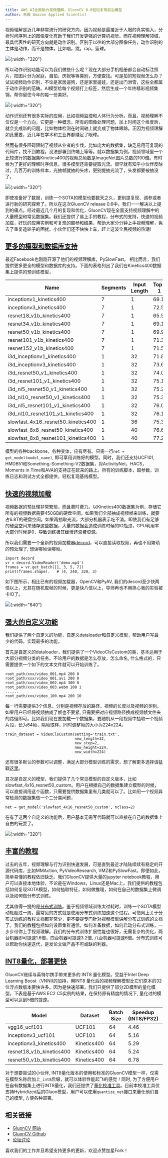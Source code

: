 ```yaml
---
title: AWS AI全面助力视频理解，GluonCV 0.6轻松复现前沿模型
author: 朱毅 Amazon Applied Scientist
---
```


视频理解是近几年非常流行的研究方向，因为视频是最接近于人眼的真实输入，分析时间序列上的图像变化有助于我们开发更强的计算机视觉。而在视频理解领域，最具代表性的研究方向就是动作识别。区别于以往的大部分图像任务，动作识别的主体是动作，而不是物体，比如唱，跳，rap，篮球。

![](img/gluon-cv-0.6-action.gif){:width="320"}

所以动作识别功能可以为我们做些什么呢？现在大部分手机相册都会自动标注照片，把图片分为家庭，自拍，庆祝等等类别，方便查找。可是拍的短视频怎么办？试试视频动作识别，不论是家居遛狗，还是家里遛娃，还是出门滑雪，这些全都属于动作识别的范畴。AI模型给每个视频打上标签，然后生成一个年终精彩视频集锦，帮你留住今年的每一份美好。

![](img/gluon-cv-0.6-phone_video.gif){:width="320"}

动作识别还有很多实际的应用，比如视频监控和人体行为分析。而且，视频理解不仅仅是一个方向，它更是一种概念。所有的图像处理问题，加上时间这个维度后，就会变成新的问题，比如物体检测在时间轴上就变成了物体跟踪。正因为视频理解如此重要，近几年在学术和工业界都赚足了眼球。

然而有很多阻碍限制了视频从业者的步伐，比如庞大的数据集，缺乏易用可复现的代码库，找不到教程，没法部署到终端上等等。就以数据集为例，视频领域里一个比较流行的数据集Kinetics400的视频总帧数是ImageNet图片总数的100倍。有时候为了更好的理解时序信息，很多模型还需要提取光流。很早就有知乎小伙伴反映过，几百万的训练样本，光抽帧就抽的头疼，更别提抽光流了，头发都要被抽没了。

![](img/gluon-cv-0.6-bald.jpg){:width="320"}

即使准备好了数据，训练一个SOTA的模型也要数天之久，更别提复现、调参或者进行新的研究探索了。所以在这次GluonCV release 0.6中，我们一一解决以上提到的痛点。经过最近几个月的复现和优化，GluonCV现在全面支持视频理解中的大量模型和常见数据集。我们还提供了易上手的教程，分布式的支持，快速的视频加载，好玩的应用实例和可复现的超参和结果，帮助大家分分钟上手视频理解，免去了重复造轮子的困扰。小伙伴们还不快快上车，赶上这波全民视频的热潮!

## [更多的模型和数据库支持](https://gluon-cv.mxnet.io/model_zoo/action_recognition.html)

最近Facebook也刚刚开源了他们的视频理解库，PySlowFast。 相比而言，我们提供更多更全的模型和数据库的支持。下面的表格列出了我们在Kinetics400数据集上提供的预训练模型，

|Name |  Segments | Input Length | Top-1 | Top-5 |
|-----|-----------|--------------|-------|-------|
|inceptionv1_kinetics400 | 7 | 1 | 69.1 | 88.7 |
|inceptionv3_kinetics400 | 7 | 1 | 72.5 | 90.2 |
|resnet18_v1b_kinetics400 | 7 | 1 | 65.5 | 86.0 |
|resnet34_v1b_kinetics400  |  7 | 1 | 69.1 | 88.0 |
|resnet50_v1b_kinetics400  |  7 | 1 | 69.9 | 88.5 |
|resnet101_v1b_kinetics400  |  7 | 1 | 71.3 | 88.6 |
|resnet152_v1b_kinetics400  |  7 | 1 | 71.5 | 88.9 |
|i3d_inceptionv1_kinetics400  | 1 | 32  | 71.8 | 90.1 |
|i3d_inceptionv3_kinetics400  |  1 | 32  | 73.6 | 90.8 |
|i3d_resnet50_v1_kinetics400  |  1 | 32 | 74.0 | 91.0 |
|i3d_resnet101_v1_kinetics400  |  1 | 32  | 75.1 | 91.8 |
|i3d_nl5_resnet50_v1_kinetics400  |  1 | 32  | 75.2 | 91.6 |
|i3d_nl10_resnet50_v1_kinetics400  |  1 | 32  | 75.3 | 91.7 |
|i3d_nl5_resnet101_v1_kinetics400  |  1 | 32  | 76.0 | 92.1 |
|i3d_nl10_resnet101_v1_kinetics400  |  1 | 32  | 76.1 | 91.9 |
|slowfast_4x16_resnet50_kinetics400  |  1 | 36  | 75.3 | 91.8 |
|slowfast_8x8_resnet50_kinetics400  |  1 | 40  | 76.6 | 92.4 |
|slowfast_8x8_resnet101_kinetics400  |  1 | 40  | 77.2 | 92.8 |

模型的各种backbone，各种变体，应有尽有。只需一行`net = get_model(model_name)`, 即可享用训练好的模型。同时，我们还支持UCF101, HMDB51和Something-Something-V2数据集，对ActivityNet，HACS，Moments in Time和AVA的支持正在赶来的路上。所有的训练脚本，超参数，训练日志和测试方式全都提供，轻松复现基线模型。

## [快速的视频加载](https://gluon-cv.mxnet.io/build/examples_action_recognition/decord_loader.html)

视频数据的预处理非常繁琐，而且费时费力。以Kinetics400数据集为例，存储它所有的视频数据需要450GB的硬盘空间。如果我们全部抽成视频帧来训练，就要占6.8T的硬盘空间。如果再抽取光流，大部分机器表示吃不消。即使我们有足够的硬盘空间来储存这些数据，大量的数据会造成训练时候的IO瓶颈，GPU利用率大部分时候是0，导致训练极其缓慢还浪费资源。

所以我们需要一个全新的视频加载器[decord](https://github.com/dmlc/decord)，可以直接读取视频，再也不用繁琐的预处理了, 想读哪帧读哪帧。

```
import decord
vr = decord.VideoReader('demo.mp4')
frames = vr.get_batch([1, 3, 5, 7])
print(frames.shape).   # (4, 240, 320, 3)
```

如下图所示，相比已有的视频加载器，OpenCV和PyAV, 我们的decord至少快两倍以上，尤其在随机取帧的时候，更是快八倍以上，导师再也不用担心我的实验被卡IO了。

![](img/gluon-cv-0.6-decord.png){:width="640"}

## [强大的自定义功能](https://gluon-cv.mxnet.io/build/examples_action_recognition/finetune_custom.html)

我们提供了两个自定义的功能，自定义dataloader和自定义模型，帮助用户写最少的代码，实现最多的功能。

首先是自定义的dataloader，我们提供了一个VideoClsCustom的类，基本适用于大部分视频分类的任务。不论用户的数据是怎么存放，怎么命名, 什么格式的，只需要提供一个如下的文本文件就可以开始训练了。

```
root_path/xxx/video_001.mp4 200 0
root_path/xxx/video_001.avi 200 0
root_path/xxx/video_002.mp4 300 0
root_path/xxx/video_003.webm 100 1
......
root_path/xxx/video_100.mp4 200 10
```
每一行需要提供3个信息，分别是视频存放的路径，视频的长度以及视频的类别。如果用户已经将视频抽成了帧也不要紧, 只需要把对应视频路径换成视频帧文件夹的路径即可。比如我们现在要加载一个数据集，要随机从一段视频中抽取一个视频片段，长为64帧，隔帧取样，同时调整帧的大小为224x224。

```
train_dataset = VideoClsCustom(setting='train.txt',
                               new_length=32,
                               new_step=2,
                               new_height=224,
                               new_width=224)
```

还有很多默认的参数可以调整，满足大部分模型训练的需求，想了解更多选择请猛戳[这里](https://github.com/dmlc/gluon-cv/blob/master/gluoncv/data/video_custom/classification.py#L13)。

其次是自定义的模型，我们提供了几个常见模型的自定义版本，比如slowfast_4x16_resnet50_custom。用户在根据自己的数据集建立模型的时候，可以直接调用这个函数，只需要提供数据集里有几类就可以了。比如用一个视频异常检测的数据集做一个二分类问题，

```
net = get_model('slowfast_4x16_resnet50_custom', nclass=2)
```

在有了这两个自定义的功能后，用户基本无需写代码就可以直接在自己的数据集上自由的玩耍了。

![](img/gluon-cv-0.6-meme.png){:width="320"}

## [丰富的教程](https://gluon-cv.mxnet.io/build/examples_action_recognition/index.html)

过去的五年，视频理解与行为识别快速发展，可是直到最近才陆陆续续有稳定的开源代码库，比如MMAction, PyVideoResearch, VMZ和PySlowFast。即便如此，简单易懂的教程依旧缺乏。我们GluonCV提供大量的jupyter notebook教程，用户可以直接本地体验，不论是在Windows，Linux还是Mac上。我们提供的教程包括如何复现SOTA模型，如何抽取特征，如何做推理，如何在自己的数据集上微调以及如何做分布式训练。

尤其值得一提的是[分布式训练](https://gluon-cv.mxnet.io/build/examples_distributed/distributed_slowfast.html)。鉴于视频领域训练太过耗时，训练一个SOTA模型动辄超过一周，最常见的方式就是使用分布式训练加速这个过程。可惜网上关于分布式训练的教程文档都非常少，更不要提专门针对视频模型讲解分布式训练的文档了。我们的教程包括如何设置集群通信，如何准备数据，如何启动分布式训练，一步步带你上手视频理解。我们的分布式训练扩展性能也很好，无需复杂的优化，两台机器即可提速1.6倍，四台机器可提速3.2倍, 八台机器可提速6倍。分布式训练可以帮助你快速迭代，是发论文做产品不可或缺的利器。

## [INT8量化，部署更快](https://gluon-cv.mxnet.io/build/examples_deployment/int8_inference.html)

GluonCV继续与英特尔携手带来更多的 INT8 量化模型。受益于Intel Deep Learning Boost（VNNI)的加持，用INT8 量化后的视频理解模型比它们原本的32位浮点数版本要快许多。因为是快速部署，我们只提供了部分2D模型的量化模型。下表是基于AWS EC2 C5实例的结果，在保持原有精度的情况下, 量化过的模型可以达到5倍的提速。

Model | Dataset | Batch Size | Speedup (INT8/FP32) | FP32 Accuracy | INT8 Accuracy
-- | -- | -- | -- | -- | --
vgg16_ucf101 | UCF101 | 64 | 4.46 | 81.86 | 81.41
inceptionv3_ucf101 | UCF101 | 64 | 5.16 | 86.92 | 86.55
inceptionv3_kinetics400 | Kinetics400 | 64 | 5.29 | 67.93 | 67.92
resnet18_v1b_kinetics400 | Kinetics400 | 64 | 5.24 | 63.29 | 63.14
resnet50_v1b_kinetics400 | Kinetics400 | 64 | 6.78 | 68.08 | 68.15

对于想要尝试的小伙伴, INT8量化版本的使用和标准的GluonCV模型一样，仅需在模型名称后加上`_int8`后缀，就可以体验性能起飞的感觉！同时, 为了方便用户在自有数据集上进行INT8量化，我们还提供了[量化校准工具](https://gluon-cv.mxnet.io/build/examples_deployment/int8_inference.html#calibration-tool)。目前本校准工具仅支持Hybridized后的Gluon模型，用户可以使用`quantize_net`接口来量化他们自己的模型, 方便各种部署。

## 相关链接

- [GluonCV 网站](https://gluon-cv.mxnet.io/index.html)
- [GluonCV Github](https://github.com/dmlc/gluon-cv)
- [论坛讨论](https://discuss.gluon.ai/)

喜欢我们的工作并且希望支持更多的更新，欢迎点赞加星Fork！
